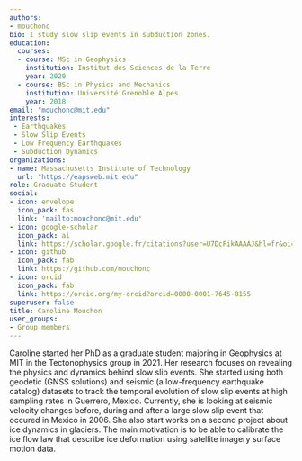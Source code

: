 ```yaml
---
authors:
- mouchonc
bio: I study slow slip events in subduction zones.
education:
  courses:
  - course: MSc in Geophysics
    institution: Institut des Sciences de la Terre
    year: 2020
  - course: BSc in Physics and Mechanics
    institution: Université Grenoble Alpes
    year: 2018
email: "mouchonc@mit.edu"
interests:
 - Earthquakes
 - Slow Slip Events
 - Low Frequency Earthquakes
 - Subduction Dynamics
organizations:
- name: Massachusetts Institute of Technology
  url: "https://eapsweb.mit.edu"
role: Graduate Student
social:
- icon: envelope
  icon_pack: fas
  link: 'mailto:mouchonc@mit.edu'
- icon: google-scholar
  icon_pack: ai
  link: https://scholar.google.fr/citations?user=U7DcFikAAAAJ&hl=fr&oi=ao
- icon: github
  icon_pack: fab
  link: https://github.com/mouchonc
- icon: orcid
  icon_pack: fab
  link: https://orcid.org/my-orcid?orcid=0000-0001-7645-8155
superuser: false
title: Caroline Mouchon
user_groups:
- Group members
---
```


Caroline started her PhD as a graduate student majoring in Geophysics at MIT in the Tectonophysics group in 2021. Her research focuses on revealing the physics and dynamics behind slow slip events. She started using both geodetic (GNSS solutions) and seismic (a low-frequency earthquake catalog) datasets to track the temporal evolution of slow slip events at high sampling rates in Guerrero, Mexico. Currently, she is looking at seismic velocity changes before, during and after a large slow slip event that occured in Mexico in 2006.
She also start works on a second project about ice dynamics in glaciers. The main motivation is to be able to calibrate the ice flow law that describe ice deformation using satellite imagery surface motion data. 
